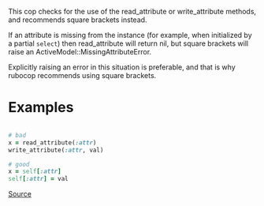 
This cop checks for the use of the read_attribute or write_attribute
methods, and recommends square brackets instead.

If an attribute is missing from the instance (for example, when
initialized by a partial `select`) then read_attribute will return nil,
but square brackets will raise an ActiveModel::MissingAttributeError.

Explicitly raising an error in this situation is preferable, and that
is why rubocop recommends using square brackets.

# Examples

```ruby

# bad
x = read_attribute(:attr)
write_attribute(:attr, val)

# good
x = self[:attr]
self[:attr] = val
```

[Source](http://www.rubydoc.info/gems/rubocop/RuboCop/Cop/Rails/ReadWriteAttribute)